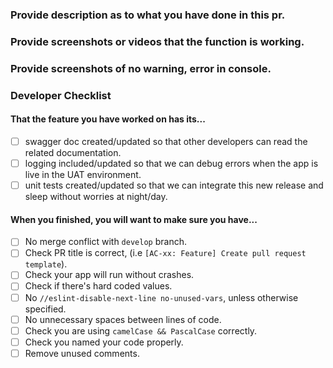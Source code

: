 ### Provide description as to what you have done in this pr.

### Provide screenshots or videos that the function is working.

### Provide screenshots of no warning, error in console.

### Developer Checklist

#### That the feature you have worked on has its...

- [ ] swagger doc created/updated so that other developers can read the related documentation.
- [ ] logging included/updated so that we can debug errors when the app is live in the UAT environment.
- [ ] unit tests created/updated so that we can integrate this new release and sleep without worries at night/day.

#### When you finished, you will want to make sure you have...

- [ ] No merge conflict with `develop` branch.
- [ ] Check PR title is correct, (i.e `[AC-xx: Feature] Create pull request template`).
- [ ] Check your app will run without crashes.
- [ ] Check if there's hard coded values.
- [ ] No `//eslint-disable-next-line no-unused-vars`, unless otherwise specified.
- [ ] No unnecessary spaces between lines of code.
- [ ] Check you are using `camelCase && PascalCase` correctly.
- [ ] Check you named your code properly.
- [ ] Remove unused comments.
